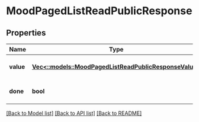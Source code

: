 # MoodPagedListReadPublicResponse

## Properties
Name | Type | Description | Notes
------------ | ------------- | ------------- | -------------
**value** | [**Vec<::models::MoodPagedListReadPublicResponseValue>**](MoodPagedListReadPublicResponse_value.md) |  | [optional] [default to null]
**done** | **bool** |  | [optional] [default to null]

[[Back to Model list]](../README.md#documentation-for-models) [[Back to API list]](../README.md#documentation-for-api-endpoints) [[Back to README]](../README.md)


